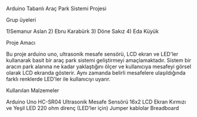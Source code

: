 Arduino Tabanlı Araç Park Sistemi Projesi 

Grup üyeleri

1)Semanur Aslan 2) Ebru Karabürk 3) Döne Sakız 4) Eda Küyük

Proje Amacı

Bu proje arduino uno, ultrasonik mesafe sensörü, LCD ekran ve LED'ler kullanarak basit bir araç park sistemi geliştirmeyi amaçlamaktadır. Sistem bir aracın park alanına ne kadar yaklaştığını ölçer ve kullanıcıya mesafeyi görsel olarak LCD ekranda gösterir. Aynı zamanda belirli mesafelere ulaşıldığında farklı renklerde LED'ler ile kullanıcıyı uyarır.

Kullanılan Malzemeler

Arduino Uno HC-SR04 Ultrasonik Mesafe Sensörü 16x2 LCD Ekran Kırmızı ve Yeşil LED 220 ohm direnç (LED'ler için) Jumper kablolar Breadboard
